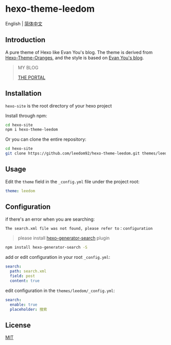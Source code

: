 # hexo-theme-leedom

English | [简体中文](./README.zh-CN.md)

## Introduction

A pure theme of Hexo like Evan You's blog. The theme is derived from [Hexo-Theme-Oranges](https://github.com/zchengsite/hexo-theme-oranges), and the style is based on [Evan You's blog](https://blog.evanyou.me).
 
> MY BLOG
> 
>[THE PORTAL](https://blog.leedom.me/)

## Installation
`hexo-site` is the root directory of your hexo project

Install through npm:
```sh
cd hexo-site
npm i hexo-theme-leedom
```

Or you can clone the entire repository:
```sh
cd hexo-site
git clone https://github.com/leedom92/hexo-theme-leedom.git themes/leedom
```

## Usage

Edit the `theme` field in the `_config.yml` file under the project root:

```yml
theme: leedom
```

## Configuration
if there's an error when you are searching:
```html
The search.xml file was not found, please refer to：configuration
```

>please install [hexo-generator-search](https://github.com/wzpan/hexo-generator-search) plugin

```sh
npm install hexo-generator-search -S
```

add or edit configuration in your root `_config.yml`:
```yml
search:
  path: search.xml
  field: post
  content: true
```

edit configuration in the `themes/leedom/_config.yml`:
```yml
search:
  enable: true
  placeholder: 搜索
```

## License

[MIT](https://github.com/leedom92/hexo-theme-leedom/blob/master/LICENSE)
